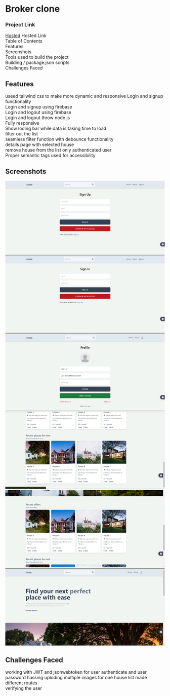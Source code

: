 # Broker clone

### Project Link

[Hosted](https://broker-clone.onrender.com/)
Hosted Link <br>
Table of Contents <br>
Features<br>
Screenshots<br>
Tools used to build the project<br>
Building / package.json scripts<br>
Challenges Faced

## Features
useed tailwind css to make more dynamic and responsive
Login and signup functionality<br>
Login and signup using firebase<br>
Login and logout using firebase<br>
Login and logout throw node js<br>
Fully responsive<br>
Show loding bar while data is taking time to load<br>
filter out the list <br>
seamless filter function with debounce functionality<br>
details page with selected house<br>
remove house from the  list only authenticated user<br>
Proper semantic tags used for accessibility

## Screenshots

![Alt text](./images/Screenshot%202024-04-07%20154353.png)
![Alt text](./images/Screenshot%202024-04-07%20154345.png)
![Alt text](./images/Screenshot%202024-04-07%20154332.png)
![Alt text](./images/Screenshot%202024-04-07%20154324.png)
![Alt text](./images/Screenshot%202024-04-07%20154309.png)
![Alt text](./images/Screenshot%202024-04-07%20154253.png)



## Challenges Faced
working with JWT and jsonwebtoken for user authenticate and user password hassing
uploding multiple images  for one house list
made different routes<br>
verifying the user <br>
